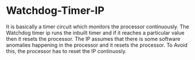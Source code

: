 # Watchdog-Timer-IP
It is basically a timer circuit which monitors the processor continuously. The Watchdog timer ip runs the inbuilt timer and if it reaches a particular value then it resets the processor. The IP assumes that there is some software anomalies happening in the processor and it resets the processor. To Avoid this, the processor has to reset the IP continuosly.
